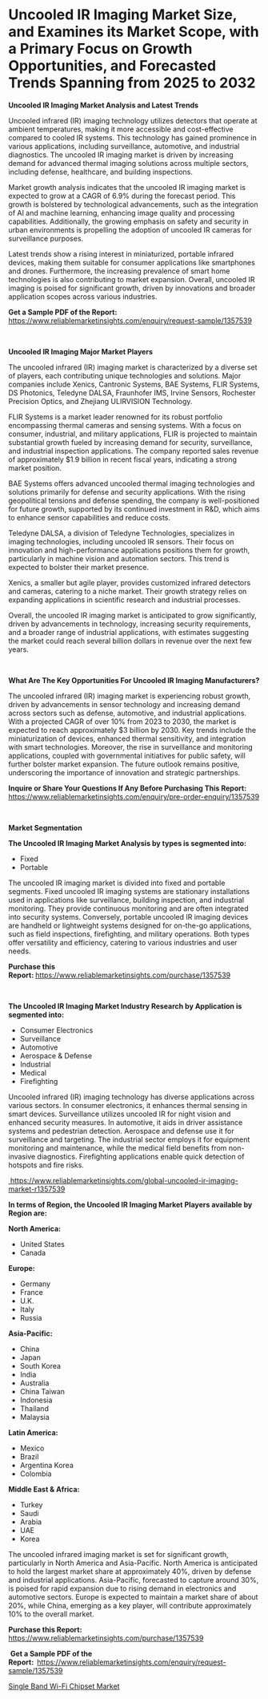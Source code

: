 <p><h1>Uncooled IR Imaging Market Size, and Examines its Market Scope, with a Primary Focus on Growth Opportunities, and Forecasted Trends Spanning from 2025 to 2032</h1></p><p><strong>Uncooled IR Imaging Market Analysis and Latest Trends</strong></p>
<p><p>Uncooled infrared (IR) imaging technology utilizes detectors that operate at ambient temperatures, making it more accessible and cost-effective compared to cooled IR systems. This technology has gained prominence in various applications, including surveillance, automotive, and industrial diagnostics. The uncooled IR imaging market is driven by increasing demand for advanced thermal imaging solutions across multiple sectors, including defense, healthcare, and building inspections. </p><p>Market growth analysis indicates that the uncooled IR imaging market is expected to grow at a CAGR of 6.9% during the forecast period. This growth is bolstered by technological advancements, such as the integration of AI and machine learning, enhancing image quality and processing capabilities. Additionally, the growing emphasis on safety and security in urban environments is propelling the adoption of uncooled IR cameras for surveillance purposes.</p><p>Latest trends show a rising interest in miniaturized, portable infrared devices, making them suitable for consumer applications like smartphones and drones. Furthermore, the increasing prevalence of smart home technologies is also contributing to market expansion. Overall, uncooled IR imaging is poised for significant growth, driven by innovations and broader application scopes across various industries.</p></p>
<p><strong>Get a Sample PDF of the Report:&nbsp;</strong> <a href="https://www.reliablemarketinsights.com/enquiry/request-sample/1357539?utm_campaign=3529&utm_medium=2&utm_source=Github&utm_content=ia&utm_term=06042025&utm_id=uncooled-ir-imaging">https://www.reliablemarketinsights.com/enquiry/request-sample/1357539</a></p>
<p>&nbsp;</p>
<p><strong>Uncooled IR Imaging Major Market Players</strong></p>
<p><p>The uncooled infrared (IR) imaging market is characterized by a diverse set of players, each contributing unique technologies and solutions. Major companies include Xenics, Cantronic Systems, BAE Systems, FLIR Systems, DS Photonics, Teledyne DALSA, Fraunhofer IMS, Irvine Sensors, Rochester Precision Optics, and Zhejiang ULIRVISION Technology.</p><p>FLIR Systems is a market leader renowned for its robust portfolio encompassing thermal cameras and sensing systems. With a focus on consumer, industrial, and military applications, FLIR is projected to maintain substantial growth fueled by increasing demand for security, surveillance, and industrial inspection applications. The company reported sales revenue of approximately $1.9 billion in recent fiscal years, indicating a strong market position.</p><p>BAE Systems offers advanced uncooled thermal imaging technologies and solutions primarily for defense and security applications. With the rising geopolitical tensions and defense spending, the company is well-positioned for future growth, supported by its continued investment in R&D, which aims to enhance sensor capabilities and reduce costs.</p><p>Teledyne DALSA, a division of Teledyne Technologies, specializes in imaging technologies, including uncooled IR sensors. Their focus on innovation and high-performance applications positions them for growth, particularly in machine vision and automation sectors. This trend is expected to bolster their market presence.</p><p>Xenics, a smaller but agile player, provides customized infrared detectors and cameras, catering to a niche market. Their growth strategy relies on expanding applications in scientific research and industrial processes.</p><p>Overall, the uncooled IR imaging market is anticipated to grow significantly, driven by advancements in technology, increasing security requirements, and a broader range of industrial applications, with estimates suggesting the market could reach several billion dollars in revenue over the next few years.</p></p>
<p>&nbsp;</p>
<p><strong>What Are The Key Opportunities For Uncooled IR Imaging Manufacturers?</strong></p>
<p><p>The uncooled infrared (IR) imaging market is experiencing robust growth, driven by advancements in sensor technology and increasing demand across sectors such as defense, automotive, and industrial applications. With a projected CAGR of over 10% from 2023 to 2030, the market is expected to reach approximately $3 billion by 2030. Key trends include the miniaturization of devices, enhanced thermal sensitivity, and integration with smart technologies. Moreover, the rise in surveillance and monitoring applications, coupled with governmental initiatives for public safety, will further bolster market expansion. The future outlook remains positive, underscoring the importance of innovation and strategic partnerships.</p></p>
<p><strong>Inquire or Share Your Questions If Any Before Purchasing This Report:</strong> <a href="https://www.reliablemarketinsights.com/enquiry/pre-order-enquiry/1357539?utm_campaign=3529&utm_medium=2&utm_source=Github&utm_content=ia&utm_term=06042025&utm_id=uncooled-ir-imaging">https://www.reliablemarketinsights.com/enquiry/pre-order-enquiry/1357539</a></p>
<p>&nbsp;</p>
<p><strong>Market Segmentation</strong></p>
<p><strong>The Uncooled IR Imaging Market Analysis by types is segmented into:</strong></p>
<p><ul><li>Fixed</li><li>Portable</li></ul></p>
<p><p>The uncooled IR imaging market is divided into fixed and portable segments. Fixed uncooled IR imaging systems are stationary installations used in applications like surveillance, building inspection, and industrial monitoring. They provide continuous monitoring and are often integrated into security systems. Conversely, portable uncooled IR imaging devices are handheld or lightweight systems designed for on-the-go applications, such as field inspections, firefighting, and military operations. Both types offer versatility and efficiency, catering to various industries and user needs.</p></p>
<p><strong>Purchase this Report:&nbsp;</strong><a href="https://www.reliablemarketinsights.com/purchase/1357539?utm_campaign=3529&utm_medium=2&utm_source=Github&utm_content=ia&utm_term=06042025&utm_id=uncooled-ir-imaging">https://www.reliablemarketinsights.com/purchase/1357539</a></p>
<p>&nbsp;</p>
<p><strong>The Uncooled IR Imaging Market Industry Research by Application is segmented into:</strong></p>
<p><ul><li>Consumer Electronics</li><li>Surveillance</li><li>Automotive</li><li>Aerospace & Defense</li><li>Industrial</li><li>Medical</li><li>Firefighting</li></ul></p>
<p><p>Uncooled infrared (IR) imaging technology has diverse applications across various sectors. In consumer electronics, it enhances thermal sensing in smart devices. Surveillance utilizes uncooled IR for night vision and enhanced security measures. In automotive, it aids in driver assistance systems and pedestrian detection. Aerospace and defense use it for surveillance and targeting. The industrial sector employs it for equipment monitoring and maintenance, while the medical field benefits from non-invasive diagnostics. Firefighting applications enable quick detection of hotspots and fire risks.</p></p>
<p><a href="https://www.reliablemarketinsights.com/global-uncooled-ir-imaging-market-r1357539?utm_campaign=3529&utm_medium=2&utm_source=Github&utm_content=ia&utm_term=06042025&utm_id=uncooled-ir-imaging">&nbsp;https://www.reliablemarketinsights.com/global-uncooled-ir-imaging-market-r1357539</a></p>
<p><strong>In terms of Region, the Uncooled IR Imaging Market Players available by Region are:</strong></p>
<p>
    <p> <strong> North America: </strong>
        <ul>
            <li>United States</li>
            <li>Canada</li>
        </ul>
        </p> 
    <p> <strong> Europe: </strong>
        <ul>
            <li>Germany</li>
            <li>France</li>
            <li>U.K.</li>
            <li>Italy</li>
            <li>Russia</li>
        </ul>
        </p> 
    <p> <strong> Asia-Pacific: </strong>
        <ul>
            <li>China</li>
            <li>Japan</li>
            <li>South Korea</li>
            <li>India</li>
            <li>Australia</li>
            <li>China Taiwan</li>
            <li>Indonesia</li>
            <li>Thailand</li>
            <li>Malaysia</li>
        </ul>
        </p> 
    <p> <strong> Latin America: </strong>
        <ul>
            <li>Mexico</li>
            <li>Brazil</li>
            <li>Argentina Korea</li>
            <li>Colombia</li>
        </ul>
        </p> 
    <p> <strong> Middle East & Africa: </strong>
        <ul>
            <li>Turkey</li>
            <li>Saudi</li>
            <li>Arabia</li>
            <li>UAE</li>
            <li>Korea</li>
        </ul>
    </p>
    </p>
<p><p>The uncooled infrared imaging market is set for significant growth, particularly in North America and Asia-Pacific. North America is anticipated to hold the largest market share at approximately 40%, driven by defense and industrial applications. Asia-Pacific, forecasted to capture around 30%, is poised for rapid expansion due to rising demand in electronics and automotive sectors. Europe is expected to maintain a market share of about 20%, while China, emerging as a key player, will contribute approximately 10% to the overall market.</p></p>
<p><strong>Purchase this Report: </strong><a href="https://www.reliablemarketinsights.com/purchase/1357539?utm_campaign=3529&utm_medium=2&utm_source=Github&utm_content=ia&utm_term=06042025&utm_id=uncooled-ir-imaging">https://www.reliablemarketinsights.com/purchase/1357539</a></p>
<p>&nbsp;<strong>Get a Sample PDF of the Report:&nbsp;&nbsp;</strong><a href="https://www.reliablemarketinsights.com/enquiry/request-sample/1357539?utm_campaign=3529&utm_medium=2&utm_source=Github&utm_content=ia&utm_term=06042025&utm_id=uncooled-ir-imaging">https://www.reliablemarketinsights.com/enquiry/request-sample/1357539</a></p>
<p><strong></strong></p>
<p><p><a href="https://github.com/nkbaroga/Market-Research-Report-List-1/blob/main/single-band-wi-fi-chipset-market.md?utm_campaign=3529&utm_medium=2&utm_source=Github&utm_content=ia&utm_term=06042025&utm_id=uncooled-ir-imaging">Single Band Wi-Fi Chipset Market</a></p></p>